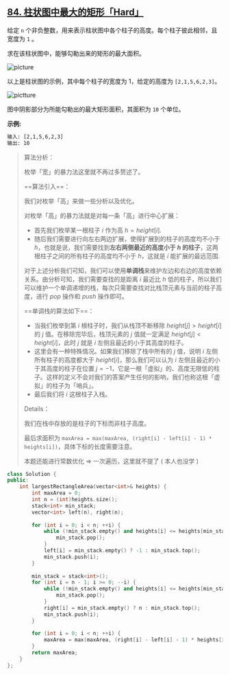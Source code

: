## [84. 柱状图中最大的矩形「Hard」](https://leetcode-cn.com/problems/largest-rectangle-in-histogram/)

给定 `n` 个非负整数，用来表示柱状图中各个柱子的高度。每个柱子彼此相邻，且宽度为 `1` 。

求在该柱状图中，能够勾勒出来的矩形的最大面积。

![picture](https://assets.leetcode-cn.com/aliyun-lc-upload/uploads/2018/10/12/histogram.png)

以上是柱状图的示例，其中每个柱子的宽度为 1，给定的高度为 `[2,1,5,6,2,3]`。

![pictture](https://assets.leetcode-cn.com/aliyun-lc-upload/uploads/2018/10/12/histogram_area.png)

图中阴影部分为所能勾勒出的最大矩形面积，其面积为 `10` 个单位。

**示例:**

```tex
输入: [2,1,5,6,2,3]
输出: 10
```

> 算法分析：
>
> 枚举「宽」的暴力法这里就不再过多赘述了。
>
> ==算法引入==：
>
> 我们对枚举「高」来做一些分析以及优化。
>
> 对枚举「高」的暴力法就是对每一条「高」进行中心扩展：
>
> - 首先我们枚举某一根柱子 $i$ 作为高 $h=height[i]$.
> - 随后我们需要进行向左右两边扩展，使得扩展到的柱子的高度均不小于 $h$，也就是说，我们需要找到**左右两侧最近的高度小于 $h$ 的柱子**，这两根柱子之间的所有柱子的高度均不小于 $h$，这就是 $i$ 能扩展的最远范围.
>
> 对于上述分析我们可知，我们可以使用**单调栈**来维护左边和右边的高度依赖关系。由分析可知，我们需要查找的是距离 $i$ 最近比 $h$ 低的柱子，所以我们可以维护一个单调递增的栈，每次只需要查找对比栈顶元素与当前的柱子高度，进行 $pop$ 操作和 $push$ 操作即可。
>
> ==单调栈的算法如下==：
>
> - 当我们枚举到第 $i$ 根柱子时，我们从栈顶不断移除 $height[j]>height[i]$ 的 $j$ 值。在移除完毕后，栈顶元素的 $j$ 值就一定满足 $height[j]<height[i]$，此时 $j$ 就是 $i$ 左侧且最近的小于其高度的柱子。
> - 这里会有一种特殊情况。如果我们移除了栈中所有的 $j$ 值，说明 $i$ 左侧所有柱子的高度都大于 $height[i]$，那么我们可以认为 $i$ 左侧且最近的小于其高度的柱子在位置 $j=-1$，它是一根「虚拟」的、高度无限低的柱子。这样的定义不会对我们的答案产生任何的影响，我们也称这根「虚拟」的柱子为「哨兵」。
> - 最后我们将 $i$ 这根柱子入栈。
>
> Details：
>
> 我们在栈中存放的是柱子的下标而非柱子高度。
>
> 最后求面积为 `maxArea = max(maxArea, (right[i] - left[i] - 1) * heights[i])`，具体下标的长度需要注意。
>
> 本题还能进行常数优化 $\Rightarrow$ 一次遍历，这里就不提了 ( 本人也没学 )

```c++
class Solution {
public:
    int largestRectangleArea(vector<int>& heights) {
        int maxArea = 0;
        int n = (int)heights.size();
        stack<int> min_stack;
        vector<int> left(n), right(n);
        
        for (int i = 0; i < n; ++i) {
            while (!min_stack.empty() and heights[i] <= heights[min_stack.top()]) {
                min_stack.pop();
            }
            left[i] = min_stack.empty() ? -1 : min_stack.top();
            min_stack.push(i);
        }
        
        min_stack = stack<int>();
        for (int i = n - 1; i >= 0; --i) {
            while (!min_stack.empty() and heights[i] <= heights[min_stack.top()]) {
                min_stack.pop();
            }
            right[i] = min_stack.empty() ? n : min_stack.top();
            min_stack.push(i);
        }
        
        for (int i = 0; i < n; ++i) {
            maxArea = max(maxArea, (right[i] - left[i] - 1) * heights[i]);
        }
        return maxArea;
    }
};
```
